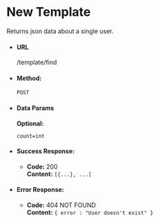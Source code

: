 # New Template

Returns json data about a single user.

* #### URL

  /template/find

* #### Method:

  `POST`

* #### Data Params

     **Optional:**

   `count=int`

* #### Success Response:

  * **Code:** 200 <br />
    **Content:** `[{...}, ...]`

* #### Error Response:

  * **Code:** 404 NOT FOUND <br />
    **Content:** `{ error : "User doesn't exist" }`
